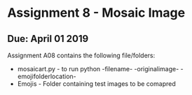 # Assignment 8 - Mosaic Image
## Due: April 01 2019

Assignment A08 contains the following file/folders:

- mosaicart.py - to run  python -filename- -originalimage- -emojifolderlocation-
- Emojis - Folder containing test images to be comapred
